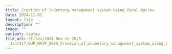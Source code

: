 ```yaml
---
title: Creation of inventory management system using Excel Macros
date: 2024-11-01
layout: file
description: ""
image: ""
variant: tiptap
file_url: /files/2024 Nov to 2025
  Jan/417_NUP_NHIP_2024_Creation_of_inventory_management_system_using_Excel_Macros.pdf
---
```

